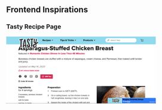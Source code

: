 ## Frontend Inspirations

### Tasty Recipe Page

<img src="screenshots/tasty-page.jpg" alt="drawing" width="400"/>
